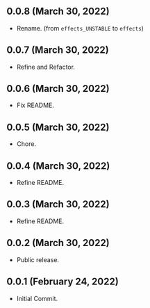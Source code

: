 ## 0.0.8 (March 30, 2022)

- Rename. (from `effects_UNSTABLE` to `effects`)

## 0.0.7 (March 30, 2022)

- Refine and Refactor.

## 0.0.6 (March 30, 2022)

- Fix README.

## 0.0.5 (March 30, 2022)

- Chore.

## 0.0.4 (March 30, 2022)

- Refine README.

## 0.0.3 (March 30, 2022)

- Refine README.

## 0.0.2 (March 30, 2022)

- Public release.

## 0.0.1 (February 24, 2022)

- Initial Commit.
